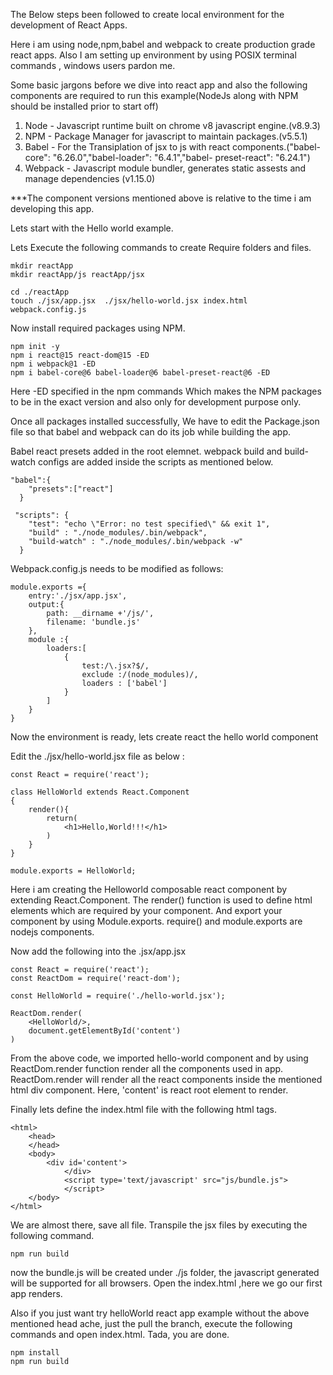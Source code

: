 The Below steps been followed to create local environment for the development of React Apps.

Here i am using node,npm,babel and webpack to create production grade react apps. 
Also I am setting up environment by using POSIX terminal commands , windows users pardon me.

Some basic jargons before we dive into react app and also the following components 
are required to run this example(NodeJs along with NPM should be installed prior to start off)

1. Node    - Javascript runtime built on chrome v8 javascript engine.(v8.9.3)
2. NPM     - Package Manager for javascript to maintain packages.(v5.5.1)
3. Babel   - For the Transiplation of jsx to js with react components.("babel-core": "6.26.0","babel-loader": "6.4.1","babel-              preset-react": "6.24.1")
4. Webpack - Javascript module bundler, generates static assests and manage dependencies (v1.15.0)

***The component versions mentioned above is relative to the time i am developing this app.


Lets start with the Hello world example.

Lets Execute the following commands to create Require folders and files.
```
mkdir reactApp
mkdir reactApp/js reactApp/jsx 

cd ./reactApp
touch ./jsx/app.jsx  ./jsx/hello-world.jsx index.html webpack.config.js
```

Now install required packages using NPM.

```
npm init -y
npm i react@15 react-dom@15 -ED
npm i webpack@1 -ED
npm i babel-core@6 babel-loader@6 babel-preset-react@6 -ED
```

Here -ED specified in the npm commands Which makes the NPM packages to be in the exact 
version and also only for development purpose only.

Once all packages installed successfully, We have to edit the Package.json file so that 
babel and webpack can do its job while building the app.

Babel react presets added in the root elemnet. webpack build and build-watch configs are 
added inside the scripts as mentioned below.

```
"babel":{
    "presets":["react"]
  }
  
 "scripts": {
    "test": "echo \"Error: no test specified\" && exit 1",
    "build" : "./node_modules/.bin/webpack",
    "build-watch" : "./node_modules/.bin/webpack -w"
  }
 ``` 
Webpack.config.js needs to be modified as follows:
```
module.exports ={
    entry:'./jsx/app.jsx',
    output:{
        path: __dirname +'/js/',
        filename: 'bundle.js'
    },   
    module :{
        loaders:[
            {
                test:/\.jsx?$/,
                exclude :/(node_modules)/,
                loaders : ['babel']
            }
        ]
    }
}
```
Now the environment is ready, lets create react the hello world component

Edit the ./jsx/hello-world.jsx file as below :
```
const React = require('react');

class HelloWorld extends React.Component
{
    render(){
        return(
            <h1>Hello,World!!!</h1>
        )
    }
}

module.exports = HelloWorld;
```
Here i am creating the Helloworld composable react component by extending React.Component. The render() function is used 
to define html elements which are required by your component. And export your component by using Module.exports. require()
and module.exports are nodejs components.

Now add the following into the .jsx/app.jsx
```
const React = require('react');
const ReactDom = require('react-dom');

const HelloWorld = require('./hello-world.jsx');

ReactDom.render(
    <HelloWorld/>,
    document.getElementById('content')
)   
```
From the above code, we imported hello-world component and by using ReactDom.render function render all the components used in app.
ReactDom.render will render all the react components inside the mentioned html div component. Here, 'content' is react root element
to render.

Finally lets define the index.html file with the following html tags.
```
<html>
    <head>
    </head>
    <body>
        <div id='content'>
            </div>
            <script type='text/javascript' src="js/bundle.js">
            </script>
    </body>
</html>
```
We are almost there, save all file. Transpile the jsx files by executing the following command.
```
npm run build
```
now the bundle.js will be created under ./js folder, the javascript generated will be supported for all browsers.
Open the index.html ,here we go our first app renders.

Also if you just want try helloWorld react app example without the above mentioned head ache, just the pull the branch, execute the following commands and open index.html. Tada, you are done.

```
npm install
npm run build

```
